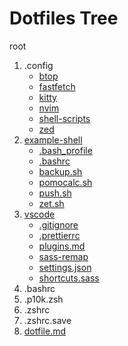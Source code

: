# Dotfiles Tree

root
1. .config
    - [btop](/.config/btop/btop.conf)
    - [fastfetch](/.config/fastfetch/config.jsonc)
    - [kitty](/.config/kitty)
    - [nvim](/.config/nvim)
    - [shell-scripts](/.config/shell_scripts)
    - [zed](/.config/zed)
1. [example-shell](/example-shell)
    - [.bash_profile](/shell/.bashrc_profile)
    - [.bashrc](/shell/.bashrc)
    - [backup.sh](/shell/backup.sh)
    - [pomocalc.sh](/shell/pomocalc.sh)
    - [push.sh](/shell/push.sh)
    - [zet.sh](/shell/zet.sh)
1. [vscode](/vscode)
    - [.gitignore](/vscode/.gitignore)
    - [.prettierrc](/vscode/.prettierrc)
    - [plugins.md](/vscode/plugins.md)
    - [sass-remap](/vscode/sass-remap.json)
    - [settings.json](/vscode/settings.json)
    - [shortcuts.sass](/vscode/shortcuts.sass)
1. .bashrc
1. .p10k.zsh
1. .zshrc
1. .zshrc.save
1. [dotfile.md](/dotfiles.md)
